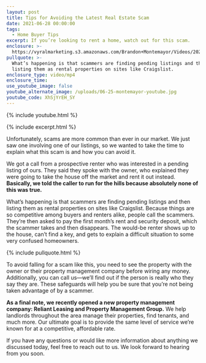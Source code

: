 ```yaml
---
layout: post
title: Tips for Avoiding the Latest Real Estate Scam
date: 2021-06-28 00:00:00
tags:
  - Home Buyer Tips
excerpt: If you’re looking to rent a home, watch out for this scam.
enclosure: >-
  https://vyralmarketing.s3.amazonaws.com/Brandon+Montemayor/Videos/2021/Tips+for+Avoiding+the+Latest+Real+Estate+Scam.mp4
pullquote: >-
  What’s happening is that scammers are finding pending listings and then
  listing them as rental properties on sites like Craigslist.
enclosure_type: video/mp4
enclosure_time:
use_youtube_image: false
youtube_alternate_image: /uploads/06-25-montemayor-youtube.jpg
youtube_code: XhSjYrEH_SY
---
```

{% include youtube.html %}

{% include excerpt.html %}

Unfortunately, scams are more common than ever in our market. We just saw one involving one of our listings, so we wanted to take the time to explain what this scam is and how you can avoid it.

We got a call from a prospective renter who was interested in a pending listing of ours. They said they spoke with the owner, who explained they were going to take the house off the market and rent it out instead. **Basically, we told the caller to run for the hills because absolutely none of this was true.**

What’s happening is that scammers are finding pending listings and then listing them as rental properties on sites like Craigslist. Because things are so competitive among buyers and renters alike, people call the scammers. They’re then asked to pay the first month’s rent and security deposit, which the scammer takes and then disappears. The would-be renter shows up to the house, can’t find a key, and gets to explain a difficult situation to some very confused homeowners.

{% include pullquote.html %}

To avoid falling for a scam like this, you need to see the property with the owner or their property management company before wiring any money. Additionally, you can call us—we’ll find out if the person is really who they say they are. These safeguards will help you be sure that you’re not being taken advantage of by a scammer.

**As a final note, we recently opened a new property management company: Reliant Leasing and Property Management Group.** We help landlords throughout the area manage their properties, find tenants, and much more. Our ultimate goal is to provide the same level of service we’re known for at a competitive, affordable rate.

If you have any questions or would like more information about anything we discussed today, feel free to reach out to us. We look forward to hearing from you soon.
